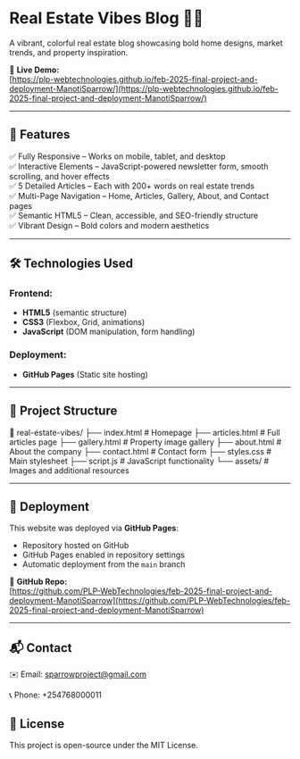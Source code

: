 # Real Estate Vibes Blog 🏡🎨

A vibrant, colorful real estate blog showcasing bold home designs, market trends, and property inspiration.

🔗 **Live Demo:**  
[https://plp-webtechnologies.github.io/feb-2025-final-project-and-deployment-ManotiSparrow/](https://plp-webtechnologies.github.io/feb-2025-final-project-and-deployment-ManotiSparrow/)

---

## 📌 Features

✅ Fully Responsive – Works on mobile, tablet, and desktop  
✅ Interactive Elements – JavaScript-powered newsletter form, smooth scrolling, and hover effects  
✅ 5 Detailed Articles – Each with 200+ words on real estate trends  
✅ Multi-Page Navigation – Home, Articles, Gallery, About, and Contact pages  
✅ Semantic HTML5 – Clean, accessible, and SEO-friendly structure  
✅ Vibrant Design – Bold colors and modern aesthetics  

---

## 🛠 Technologies Used

### Frontend:
- **HTML5** (semantic structure)  
- **CSS3** (Flexbox, Grid, animations)  
- **JavaScript** (DOM manipulation, form handling)

### Deployment:
- **GitHub Pages** (Static site hosting)

---

## 📂 Project Structure

📁 real-estate-vibes/
├── index.html # Homepage
├── articles.html # Full articles page
├── gallery.html # Property image gallery
├── about.html # About the company
├── contact.html # Contact form
├── styles.css # Main stylesheet
├── script.js # JavaScript functionality
└── assets/ # Images and additional resources


---

## 🚀 Deployment

This website was deployed via **GitHub Pages**:

- Repository hosted on GitHub  
- GitHub Pages enabled in repository settings  
- Automatic deployment from the `main` branch

🔗 **GitHub Repo:**  
[https://github.com/PLP-WebTechnologies/feb-2025-final-project-and-deployment-ManotiSparrow](https://github.com/PLP-WebTechnologies/feb-2025-final-project-and-deployment-ManotiSparrow)

---

## 📬 Contact
✉️ Email: sparrowproject@gmail.com

📞 Phone: +254768000011

## 📜 License
This project is open-source under the MIT License.




